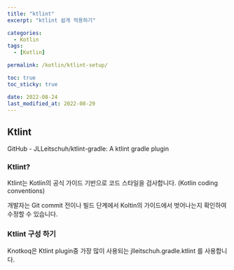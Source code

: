 ```yaml
---
title: "ktlint"
excerpt: "ktlint 쉽게 적용하기"

categories:
  - Kotlin
tags:
  - [Kotlin]

permalink: /kotlin/ktlint-setup/

toc: true
toc_sticky: true

date: 2022-08-24
last_modified_at: 2022-08-29
---
```


## Ktlint
GitHub - JLLeitschuh/ktlint-gradle: A ktlint gradle plugin 

### Ktlint? 
Ktlint는 Kotlin의 공식 가이드 기반으로 코드 스타일을 검사합니다. (Kotlin coding conventions) 

개발자는 Git commit 전이나 빌드 단계에서 Koltin의 가이드에서 벗어나는지 확인하여 수정할 수 있습니다.

### Ktlint 구성 하기 
 Knotkoq은 Ktlint plugin중 가장 많이 사용되는 jlleitschuh.gradle.ktlint 를 사용합니다. 
